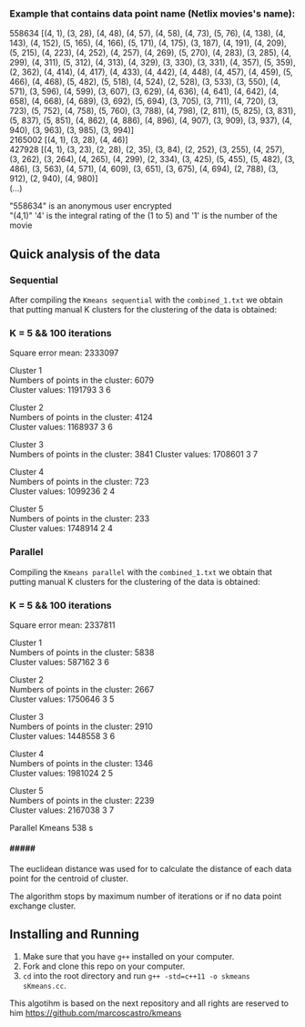 <h3>Example that contains data point name (Netlix movies's name): </h3>



558634 [(4, 1), (3, 28), (4, 48), (4, 57), (4, 58), (4, 73), (5, 76), (4, 138), (4, 143), (4, 152), (5, 165), (4, 166), (5, 171), (4, 175), (3, 187), (4, 191), (4, 209), (5, 215), (4, 223), (4, 252), (4, 257), (4, 269), (5, 270), (4, 283), (3, 285), (4, 299), (4, 311), (5, 312), (4, 313), (4, 329), (3, 330), (3, 331), (4, 357), (5, 359), (2, 362), (4, 414), (4, 417), (4, 433), (4, 442), (4, 448), (4, 457), (4, 459), (5, 466), (4, 468), (5, 482), (5, 518), (4, 524), (2, 528), (3, 533), (3, 550), (4, 571), (3, 596), (4, 599), (3, 607), (3, 629), (4, 636), (4, 641), (4, 642), (4, 658), (4, 668), (4, 689), (3, 692), (5, 694), (3, 705), (3, 711), (4, 720), (3, 723), (5, 752), (4, 758), (5, 760), (3, 788), (4, 798), (2, 811), (5, 825), (3, 831), (5, 837), (5, 851), (4, 862), (4, 886), (4, 896), (4, 907), (3, 909), (3, 937), (4, 940), (3, 963), (3, 985), (3, 994)]<br />
2165002 [(4, 1), (3, 28), (4, 46)]<br />
427928 [(4, 1), (3, 23), (2, 28), (2, 35), (3, 84), (2, 252), (3, 255), (4, 257), (3, 262), (3, 264), (4, 265), (4, 299), (2, 334), (3, 425), (5, 455), (5, 482), (3, 486), (3, 563), (4, 571), (4, 609), (3, 651), (3, 675), (4, 694), (2, 788), (3, 912), (2, 940), (4, 980)]<br />
(...)<br />

"558634" is an anonymous user encrypted <br />
"(4,1)" '4' is the integral rating of the  (1 to 5) and '1' is the number of the movie <br />



<h2>Quick analysis of the data </h2>

<h3>Sequential</h3>

After compiling the `Kmeans sequential` with the `combined_1.txt` we obtain that putting manual K clusters for the clustering of the data is obtained: <br />

<h3>K = 5 && 100 iterations</h3>

Square error mean: 2333097<br />

Cluster 1 <br />
Numbers of points in the cluster: 6079 <br />
Cluster values: 1191793 3 6 <br />

Cluster 2 <br />
Numbers of points in the cluster: 4124 <br />
Cluster values: 1168937 3 6 <br />

Cluster 3 <br />
Numbers of points in the cluster: 3841
Cluster values: 1708601 3 7 <br />

Cluster 4 <br />
Numbers of points in the cluster: 723 <br />
Cluster values: 1099236 2 4 <br />

Cluster 5 <br />
Numbers of points in the cluster: 233 <br />
Cluster values: 1748914 2 4 <br />

<h3>Parallel</h3>

Compiling the `Kmeans parallel` with the `combined_1.txt` we obtain that putting manual K clusters for the clustering of the data is obtained: 
<br />

<h3>K = 5 && 100 iterations</h3>

Square error mean: 2337811 <br />

Cluster 1 <br />
Numbers of points in the cluster: 5838 <br />
Cluster values: 587162 3 6 <br />

Cluster 2 <br />
Numbers of points in the cluster: 2667 <br />
Cluster values: 1750646 3 5 <br />

Cluster 3 <br />
Numbers of points in the cluster: 2910 <br />
Cluster values: 1448558 3 6 <br />

Cluster 4 <br />
Numbers of points in the cluster: 1346 <br />
Cluster values: 1981024 2 5 <br />

Cluster 5 <br />
Numbers of points in the cluster: 2239 <br />
Cluster values: 2167038 3 7 <br />

Parallel Kmeans 538 s <br />



<h4>#####</h4>


The euclidean distance was used for to calculate the distance of each data point for the centroid of cluster.

The algorithm stops by maximum number of iterations or if no data point exchange cluster.

</p>

## Installing and Running

1. Make sure that you have `g++` installed on your computer.
2. Fork and clone this repo on your computer.
3. `cd` into the root directory and run `g++ -std=c++11 -o skmeans sKmeans.cc`.



This algotihm is based on the next repository and all rights are reserved to him
https://github.com/marcoscastro/kmeans




